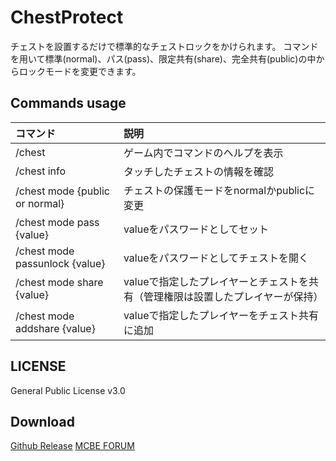 # ChestProtect
チェストを設置するだけで標準的なチェストロックをかけられます。
コマンドを用いて標準(normal)、パス(pass)、限定共有(share)、完全共有(public)の中からロックモードを変更できます。

## Commands usage
|コマンド|説明|
|:--|:--|
|/chest|ゲーム内でコマンドのヘルプを表示|
|/chest info|タッチしたチェストの情報を確認|
|/chest mode {public or normal}|チェストの保護モードをnormalかpublicに変更|
|/chest mode pass {value}|valueをパスワードとしてセット|
|/chest mode passunlock {value}|valueをパスワードとしてチェストを開く|
|/chest mode share {value}|valueで指定したプレイヤーとチェストを共有（管理権限は設置したプレイヤーが保持）|
|/chest mode addshare {value}|valueで指定したプレイヤーをチェスト共有に追加|

## LICENSE
General Public License v3.0

## Download
[Github Release]()
[MCBE FORUM]()
